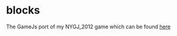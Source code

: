 blocks
======

The GameJs port of my NYGJ_2012 game which can be found [here](https://github.com/Cardboard/blocks.git)
